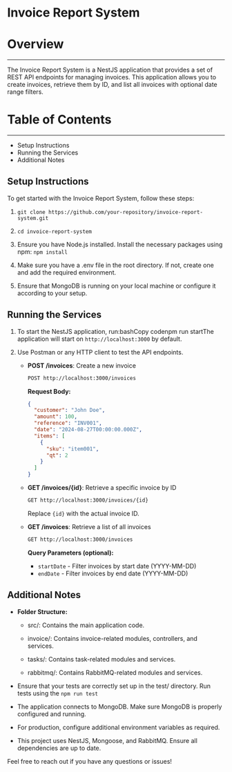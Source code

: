 # Invoice Report System

# Overview
--------

The Invoice Report System is a NestJS application that provides a set of REST API endpoints for managing invoices. This application allows you to create invoices, retrieve them by ID, and list all invoices with optional date range filters.

# Table of Contents
-----------------

*   Setup Instructions  
*   Running the Services
*   Additional Notes

Setup Instructions
------------------

To get started with the Invoice Report System, follow these steps:

1.  `git clone https://github.com/your-repository/invoice-report-system.git`
    
2.  `cd invoice-report-system`
    
3.  Ensure you have Node.js installed. Install the necessary packages using npm: `npm install`
    
4.  Make sure you have a .env file in the root directory. If not, create one and add the required environment.
    
5.  Ensure that MongoDB is running on your local machine or configure it according to your setup.
    

Running the Services
--------------------

1.  To start the NestJS application, run:bashCopy codenpm run startThe application will start on `http://localhost:3000` by default.
    
2. Use Postman or any HTTP client to test the API endpoints.

   - **POST /invoices**: Create a new invoice

     ```bash
     POST http://localhost:3000/invoices
     ```

     **Request Body:**

     ```json
     {
       "customer": "John Doe",
       "amount": 100,
       "reference": "INV001",
       "date": "2024-08-27T00:00:00.000Z",
       "items": [
         {
           "sku": "item001",
           "qt": 2
         }
       ]
     }
     ```

   - **GET /invoices/{id}**: Retrieve a specific invoice by ID

     ```bash
     GET http://localhost:3000/invoices/{id}
     ```

     Replace `{id}` with the actual invoice ID.

   - **GET /invoices**: Retrieve a list of all invoices

     ```bash
     GET http://localhost:3000/invoices
     ```

     **Query Parameters (optional):**

     - `startDate` - Filter invoices by start date (YYYY-MM-DD)
     - `endDate` - Filter invoices by end date (YYYY-MM-DD)


Additional Notes
----------------

*   **Folder Structure:**
    
    *   src/: Contains the main application code.
        
    *   invoice/: Contains invoice-related modules, controllers, and services.
        
    *   tasks/: Contains task-related modules and services.
        
    *   rabbitmq/: Contains RabbitMQ-related modules and services.
        
*   Ensure that your tests are correctly set up in the test/ directory. Run tests using the `npm run test`
    
*   The application connects to MongoDB. Make sure MongoDB is properly configured and running.
    
*   For production, configure additional environment variables as required.
    
*   This project uses NestJS, Mongoose, and RabbitMQ. Ensure all dependencies are up to date.
    

Feel free to reach out if you have any questions or issues!
